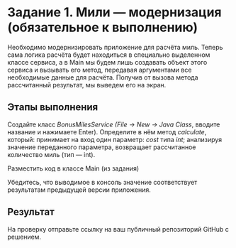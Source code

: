 # Задание 1. Мили — модернизация (обязательное к выполнению)

Необходимо модернизировать приложение для расчёта миль. Теперь сама логика расчёта будет находиться в специально выделенном классе сервиса, а в Main мы будем лишь создавать объект этого сервиса и вызывать его метод, передавая аргументами все необходимые данные для расчёта. Получив от вызова метода рассчитанный результат, мы выведем его на экран.

## Этапы выполнения
Создайте класс *BonusMilesService (File -> New -> Java Class*, вводите название и нажимаете Enter).
Определите в нём метод *calculate*, который:
принимает на вход один параметр: *cost* типа *int*;
анализируя значение переданного параметра, возвращает рассчитанное количество миль (тип — int).

Разместить код в классе Main (из задания)


Убедитесь, что выводимое в консоль значение соответствует результатам предыдущей версии приложения.

## Результат
На проверку отправьте ссылку на ваш публичный репозиторий GitHub с решением.